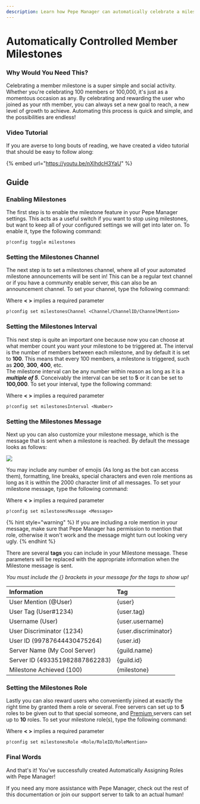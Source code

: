 ```yaml
---
description: Learn how Pepe Manager can automatically celebrate a milestone with you!
---
```


# Automatically Controlled Member Milestones

### Why Would You Need This?

Celebrating a member milestone is a super simple and social activity. Whether you're celebrating 100 members or 100,000, it's just as a momentous occasion as any. By celebrating and rewarding the user who joined as your nth member, you can always set a new goal to reach, a new level of growth to achieve. Automating this process is quick and simple, and the possibilities are endless!

### Video Tutorial

If you are averse to long bouts of reading, we have created a video tutorial that should be easy to follow along:

{% embed url="https://youtu.be/nXlhdcH3YaU" %}



## Guide

### Enabling Milestones

The first step is to enable the milestone feature in your Pepe Manager settings. This acts as a useful switch if you want to stop using milestones, but want to keep all of your configured settings we will get into later on. To enable it, type the following command:

```text
p!config toggle milestones
```

### Setting the Milestones Channel

The next step is to set a milestones channel, where all of your automated milestone announcements will be sent in! This can be a regular text channel or if you have a community enable server, this can also be an announcement channel. To set your channel, type the following command:

Where **&lt; &gt;** implies a required parameter

```text
p!config set milestonesChannel <Channel/ChannelID/ChannelMention>
```

### Setting the Milestones Interval

This next step is quite an important one because now you can choose at what member count you want your milestone to be triggered at. The interval is the number of members between each milestone, and by default it is set to **100**. This means that every 100 members, a milestone is triggered, such as **200**, **300**, **400**, etc.  
The milestone interval can be any number within reason as long as it is a _**multiple of 5**_. Conceivably the interval can be set to **5** or it can be set to **100,000**. To set your interval, type the following command:

Where **&lt; &gt;** implies a required parameter

```text
p!config set milestonesInterval <Number>
```

### Setting the Milestones Message

Next up you can also customize your milestone message, which is the message that is sent when a milestone is reached. By default the message looks as follows:

![](https://i.imgur.com/IUZMJGP.png)

You may include any number of emojis \(As long as the bot can access them\), formatting, line breaks, special characters and even role mentions as long as it is within the 2000 character limit of all messages. To set your milestone message, type the following command:

Where **&lt; &gt;** implies a required parameter

```text
p!config set milestonesMessage <Message>
```

{% hint style="warning" %}
If you are including a role mention in your message, make sure that Pepe Manager has permission to mention that role, otherwise it won't work and the message might turn out looking very ugly.
{% endhint %}

There are several **tags** you can include in your Milestone message. These parameters will be replaced with the appropriate information when the Milestone message is sent.  
  
_You must include the {} brackets in your message for the tags to show up!_

| Information | Tag |
| :--- | :--- |
| User Mention \(@User\) | {user} |
| User Tag \(User\#1234\) | {user.tag} |
| Username \(User\) | {user.username\) |
| User Discriminator \(1234\) | {user.discriminator} |
| User ID \(99787644430475264\) | {user.id} |
| Server Name \(My Cool Server\) | {guild.name} |
| Server ID \(493351982887862283\) | {guild.id} |
| Milestone Achieved \(100\) | {milestone} |

### Setting the Milestones Role

Lastly you can also reward users who conveniently joined at exactly the right time by granted them a role or several. Free servers can set up to **5** roles to be given out to that special someone, and [Premium ](../information/patreon-perks.md)servers can set up to **10** roles. To set your milestone role\(s\), type the following command:

Where **&lt; &gt;** implies a required parameter

```text
p!config set milestonesRole <Role/RoleID/RoleMention>
```

### Final Words

And that's it! You've successfully created Automatically Assigning Roles with Pepe Manager!

If you need any more assistance with Pepe Manager, check out the rest of this documentation or join our support server to talk to an actual human!

